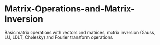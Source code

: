 # Matrix-Operations-and-Matrix-Inversion
 Basic matrix operations with vectors and matrices, matrix inversion (Gauss, LU, LDLT, Cholesky) and Fourier transform operations.
